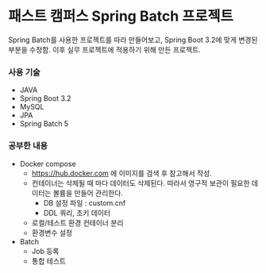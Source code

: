 # 패스트 캠퍼스 Spring Batch 프로젝트

Spring Batch를 사용한 프로젝트를 따라 만들어보고, Spring Boot 3.2에 맞게 변경된 부분을 수정함.
이후 실무 프로젝트에 적용하기 위해 만든 프로젝트.

### 사용 기술

- JAVA
- Spring Boot 3.2
- MySQL
- JPA
- Spring Batch 5

### 공부한 내용

- Docker compose
  - https://hub.docker.com 에 이미지를 검색 후 참고해서 작성.
  - 컨테이너는 삭제될 때 마다 데이터도 삭제된다. 따라서 영구적 보관이 필요한 데이터는 볼륨을 만들어 관리한다.
    - DB 설정 파일 : custom.cnf
    - DDL 쿼리, 초키 데이터
  - 로컬/테스트 환경 컨테이너 분리
  - 환경변수 설정
- Batch
  - Job 등록
  - 통합 테스트